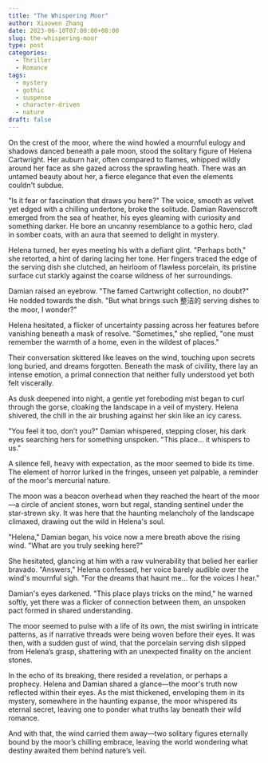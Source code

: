 ```yaml
---
title: "The Whispering Moor"
author: Xiaowen Zhang
date: 2023-06-10T07:00:00+08:00
slug: the-whispering-moor
type: post
categories:
  - Thriller
  - Romance
tags:
  - mystery
  - gothic
  - suspense
  - character-driven
  - nature
draft: false
---
```


On the crest of the moor, where the wind howled a mournful eulogy and shadows danced beneath a pale moon, stood the solitary figure of Helena Cartwright. Her auburn hair, often compared to flames, whipped wildly around her face as she gazed across the sprawling heath. There was an untamed beauty about her, a fierce elegance that even the elements couldn't subdue. 

"Is it fear or fascination that draws you here?" The voice, smooth as velvet yet edged with a chilling undertone, broke the solitude. Damian Ravenscroft emerged from the sea of heather, his eyes gleaming with curiosity and something darker. He bore an uncanny resemblance to a gothic hero, clad in somber coats, with an aura that seemed to delight in mystery.

Helena turned, her eyes meeting his with a defiant glint. "Perhaps both," she retorted, a hint of daring lacing her tone. Her fingers traced the edge of the serving dish she clutched, an heirloom of flawless porcelain, its pristine surface cut starkly against the coarse wildness of her surroundings. 

Damian raised an eyebrow. "The famed Cartwright collection, no doubt?" He nodded towards the dish. "But what brings such 整洁的 serving dishes to the moor, I wonder?"

Helena hesitated, a flicker of uncertainty passing across her features before vanishing beneath a mask of resolve. "Sometimes," she replied, "one must remember the warmth of a home, even in the wildest of places." 

Their conversation skittered like leaves on the wind, touching upon secrets long buried, and dreams forgotten. Beneath the mask of civility, there lay an intense emotion, a primal connection that neither fully understood yet both felt viscerally.

As dusk deepened into night, a gentle yet foreboding mist began to curl through the gorse, cloaking the landscape in a veil of mystery. Helena shivered, the chill in the air brushing against her skin like an icy caress. 

"You feel it too, don’t you?" Damian whispered, stepping closer, his dark eyes searching hers for something unspoken. "This place... it whispers to us."

A silence fell, heavy with expectation, as the moor seemed to bide its time. The element of horror lurked in the fringes, unseen yet palpable, a reminder of the moor's mercurial nature.

The moon was a beacon overhead when they reached the heart of the moor—a circle of ancient stones, worn but regal, standing sentinel under the star-strewn sky. It was here that the haunting melancholy of the landscape climaxed, drawing out the wild in Helena's soul.

"Helena," Damian began, his voice now a mere breath above the rising wind. "What are you truly seeking here?"

She hesitated, glancing at him with a raw vulnerability that belied her earlier bravado. "Answers," Helena confessed, her voice barely audible over the wind's mournful sigh. "For the dreams that haunt me... for the voices I hear."

Damian's eyes darkened. "This place plays tricks on the mind," he warned softly, yet there was a flicker of connection between them, an unspoken pact formed in shared understanding.

The moor seemed to pulse with a life of its own, the mist swirling in intricate patterns, as if narrative threads were being woven before their eyes. It was then, with a sudden gust of wind, that the porcelain serving dish slipped from Helena’s grasp, shattering with an unexpected finality on the ancient stones. 

In the echo of its breaking, there resided a revelation, or perhaps a prophecy. Helena and Damian shared a glance—the moor's truth now reflected within their eyes. As the mist thickened, enveloping them in its mystery, somewhere in the haunting expanse, the moor whispered its eternal secret, leaving one to ponder what truths lay beneath their wild romance.

And with that, the wind carried them away—two solitary figures eternally bound by the moor’s chilling embrace, leaving the world wondering what destiny awaited them behind nature’s veil.